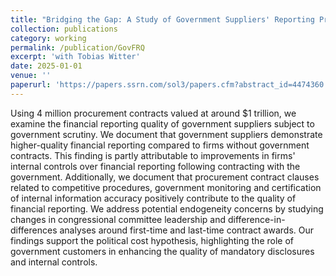 ```yaml
---
title: "Bridging the Gap: A Study of Government Suppliers' Reporting Practices"
collection: publications
category: working
permalink: /publication/GovFRQ
excerpt: 'with Tobias Witter'
date: 2025-01-01
venue: ''
paperurl: 'https://papers.ssrn.com/sol3/papers.cfm?abstract_id=4474360'
---
```


Using 4 million procurement contracts valued at around $1 trillion, we examine the financial reporting quality of government suppliers subject to government scrutiny. We document that government suppliers demonstrate higher-quality financial reporting compared to firms without government contracts. This finding is partly attributable to improvements in firms' internal controls over financial reporting following contracting with the government. Additionally, we document that procurement contract clauses related to competitive procedures, government monitoring and certification of internal information accuracy positively contribute to the quality of financial reporting. We address potential endogeneity concerns by studying changes in congressional committee leadership and difference-in-differences analyses around first-time and last-time contract awards. Our findings support the political cost hypothesis, highlighting the role of government customers in enhancing the quality of mandatory disclosures and internal controls.

